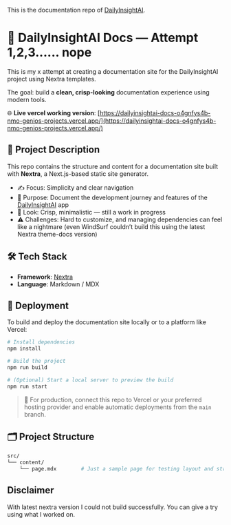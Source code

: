 <!-- # Nextra Docs Template 

This is a template for creating documentation with [Nextra](https://nextra.site).

[**Live Demo →**](https://nextra-docs-template.vercel.app)

[![](.github/screenshot.png)](https://nextra-docs-template.vercel.app)

## Quick Start

Click the button to clone this repository and deploy it on Vercel:

[![](https://vercel.com/button)](https://vercel.com/new/clone?s=https%3A%2F%2Fgithub.com%2Fshuding%2Fnextra-docs-template&showOptionalTeamCreation=false)

## Local Development

First, run `pnpm i` to install the dependencies.

Then, run `pnpm dev` to start the development server and visit localhost:3000.

## License

This project is licensed under the MIT License. -->

This is the documentation repo of [DailyInsightAI](https://github.com/nmo-genio/dailyinsightai).
# 📘 DailyInsightAI Docs — Attempt 1,2,3...... nope

This is my x attempt at creating a documentation site for the DailyInsightAI project using Nextra templates.

The goal: build a **clean, crisp-looking** documentation experience using modern tools.

🌐 **Live vercel working version**: [https://dailyinsightai-docs-o4gnfys4b-nmo-genios-projects.vercel.app/](https://dailyinsightai-docs-o4gnfys4b-nmo-genios-projects.vercel.app/)

## 🚀 Project Description

This repo contains the structure and content for a documentation site built with **Nextra**, a Next.js-based static site generator.

- ✍️ Focus: Simplicity and clear navigation
- 🎯 Purpose: Document the development journey and features of the [DailyInsightAI](https://github.com/nmo-genio/dailyinsightai) app
- 🎨 Look: Crisp, minimalistic — still a work in progress
- ⚠️ Challenges: Hard to customize, and managing dependencies can feel like a nightmare
  (even WindSurf couldn’t build this using the latest Nextra theme-docs version)

## 🛠️ Tech Stack

- **Framework**: [Nextra](https://nextra.site/)
- **Language**: Markdown / MDX

## 🚀 Deployment

To build and deploy the documentation site locally or to a platform like Vercel:

```bash
# Install dependencies
npm install

# Build the project
npm run build

# (Optional) Start a local server to preview the build
npm run start
```

> 📝 For production, connect this repo to Vercel or your preferred hosting provider and enable automatic deployments from the `main` branch.

## 🗂️ Project Structure

```bash
src/
└── content/
    └── page.mdx        # Just a sample page for testing layout and structure
```

## Disclaimer
With latest nextra version I could not build successfully. You can give a try using what I worked on.